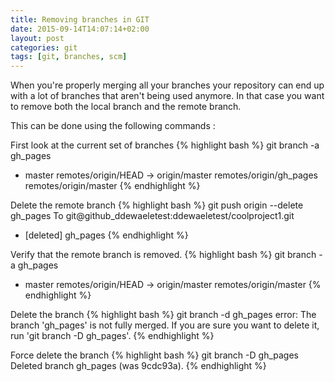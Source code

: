 ```yaml
---
title: Removing branches in GIT
date: 2015-09-14T14:07:14+02:00
layout: post
categories: git
tags: [git, branches, scm]
---
```

When you're properly merging all your branches your repository can end up with a lot of branches that aren't being used anymore.
In that case you want to remove both the local branch and the remote branch.

This can be done using the following commands :

First look at the current set of branches
{% highlight bash %}
git branch -a
  gh_pages
* master
  remotes/origin/HEAD -> origin/master
  remotes/origin/gh_pages
  remotes/origin/master
{% endhighlight %}

Delete the remote branch
{% highlight bash %}
git push origin --delete gh_pages
To git@github_ddewaeletest:ddewaeletest/coolproject1.git
 - [deleted]         gh_pages
{% endhighlight %}

Verify that the remote branch is removed.
{% highlight bash %}
git branch -a
  gh_pages
* master
  remotes/origin/HEAD -> origin/master
  remotes/origin/master
{% endhighlight %}

Delete the branch
{% highlight bash %}
git branch -d gh_pages
error: The branch 'gh_pages' is not fully merged.
If you are sure you want to delete it, run 'git branch -D gh_pages'.
{% endhighlight %}

Force delete the branch
{% highlight bash %}
git branch -D gh_pages
Deleted branch gh_pages (was 9cdc93a).
{% endhighlight %}
